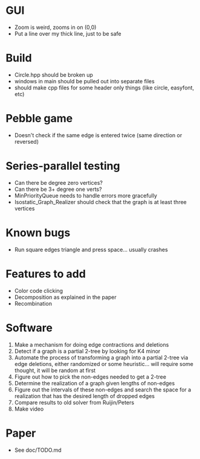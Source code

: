 GUI
============
- Zoom is weird, zooms in on (0,0)
- Put a line over my thick line, just to be safe

Build
============
- Circle.hpp should be broken up
- windows in main should be pulled out into separate files
- should make cpp files for some header only things (like circle, easyfont, etc)

Pebble game
============
- Doesn't check if the same edge is entered twice (same direction or reversed)

Series-parallel testing
============
- Can there be degree zero vertices?
- Can there be 3+ degree one verts?
- MinPriorityQueue needs to handle errors more gracefully
- Isostatic_Graph_Realizer should check that the graph is at least three vertices

Known bugs
============
- Run square edges triangle and press space... usually crashes

Features to add
============
- Color code clicking
- Decomposition as explained in the paper
- Recombination

Software
========
1) Make a mechanism for doing edge contractions and deletions
2) Detect if a graph is a partial 2-tree by looking for K4 minor
3) Automate the process of transforming a graph into a partial 2-tree via edge deletions, either randomized or some heuristic... will require some thought, it will be random at first
4) Figure out how to pick the non-edges needed to get a 2-tree
5) Determine the realization of a graph given lengths of non-edges
6) Figure out the intervals of these non-edges and search the space for a realization that has the desired length of dropped edges
7) Compare results to old solver from Ruijin/Peters
8) Make video




Paper
============
- See doc/TODO.md
